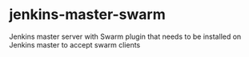 # jenkins-master-swarm
Jenkins master server with Swarm plugin that needs to be installed on Jenkins master to accept swarm clients
